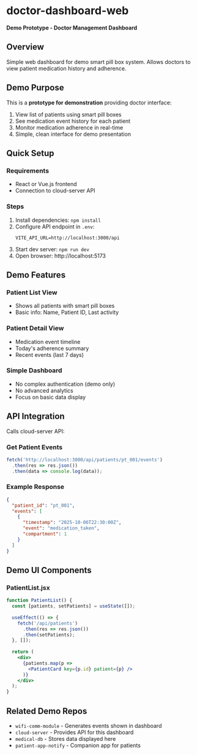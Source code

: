 # doctor-dashboard-web

**Demo Prototype - Doctor Management Dashboard**

## Overview
Simple web dashboard for demo smart pill box system. Allows doctors to view patient medication history and adherence.

## Demo Purpose
This is a **prototype for demonstration** providing doctor interface:
1. View list of patients using smart pill boxes
2. See medication event history for each patient
3. Monitor medication adherence in real-time
4. Simple, clean interface for demo presentation

## Quick Setup

### Requirements
- React or Vue.js frontend
- Connection to cloud-server API

### Steps
1. Install dependencies: `npm install`
2. Configure API endpoint in `.env`:
   ```
   VITE_API_URL=http://localhost:3000/api
   ```
3. Start dev server: `npm run dev`
4. Open browser: http://localhost:5173

## Demo Features

### Patient List View
- Shows all patients with smart pill boxes
- Basic info: Name, Patient ID, Last activity

### Patient Detail View
- Medication event timeline
- Today's adherence summary
- Recent events (last 7 days)

### Simple Dashboard
- No complex authentication (demo only)
- No advanced analytics
- Focus on basic data display

## API Integration

Calls cloud-server API:

### Get Patient Events
```javascript
fetch('http://localhost:3000/api/patients/pt_001/events')
  .then(res => res.json())
  .then(data => console.log(data));
```

### Example Response
```json
{
  "patient_id": "pt_001",
  "events": [
    {
      "timestamp": "2025-10-06T22:30:00Z",
      "event": "medication_taken",
      "compartment": 1
    }
  ]
}
```

## Demo UI Components

### PatientList.jsx
```jsx
function PatientList() {
  const [patients, setPatients] = useState([]);
  
  useEffect(() => {
    fetch('/api/patients')
      .then(res => res.json())
      .then(setPatients);
  }, []);
  
  return (
    <div>
      {patients.map(p => 
        <PatientCard key={p.id} patient={p} />
      )}
    </div>
  );
}
```

## Related Demo Repos
- `wifi-comm-module` - Generates events shown in dashboard
- `cloud-server` - Provides API for this dashboard
- `medical-db` - Stores data displayed here
- `patient-app-notify` - Companion app for patients
